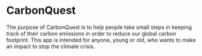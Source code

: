 # CarbonQuest
The purpose of CarbonQuest is to help people take small steps in keeping track of their carbon emissions in order to reduce our global carbon footprint. This app is intended for anyone, young or old, who wants to make an impact to stop the climate crisis.